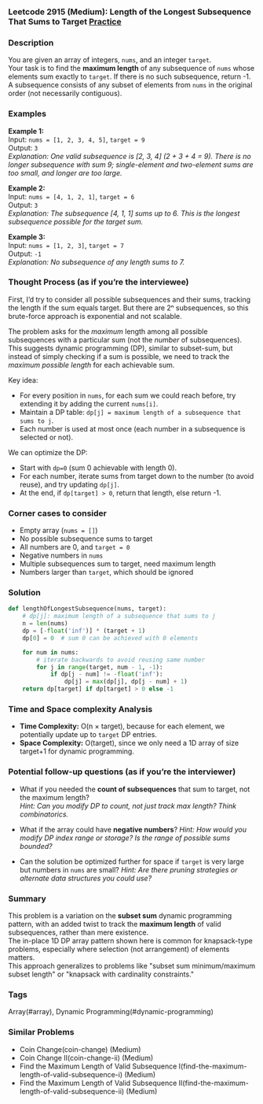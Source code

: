 ### Leetcode 2915 (Medium): Length of the Longest Subsequence That Sums to Target [Practice](https://leetcode.com/problems/length-of-the-longest-subsequence-that-sums-to-target)

### Description  
You are given an array of integers, `nums`, and an integer `target`.  
Your task is to find the **maximum length** of any subsequence of `nums` whose elements sum exactly to `target`. If there is no such subsequence, return -1.  
A subsequence consists of any subset of elements from `nums` in the original order (not necessarily contiguous).

### Examples  

**Example 1:**  
Input: `nums = [1, 2, 3, 4, 5]`, `target = 9`  
Output: `3`  
*Explanation: One valid subsequence is [2, 3, 4] (2 + 3 + 4 = 9). There is no longer subsequence with sum 9; single-element and two-element sums are too small, and longer are too large.*

**Example 2:**  
Input: `nums = [4, 1, 2, 1]`, `target = 6`  
Output: `3`  
*Explanation: The subsequence [4, 1, 1] sums up to 6. This is the longest subsequence possible for the target sum.*

**Example 3:**  
Input: `nums = [1, 2, 3]`, `target = 7`  
Output: `-1`  
*Explanation: No subsequence of any length sums to 7.*

### Thought Process (as if you’re the interviewee)  
First, I’d try to consider all possible subsequences and their sums, tracking the length if the sum equals target. But there are 2ⁿ subsequences, so this brute-force approach is exponential and not scalable.

The problem asks for the *maximum* length among all possible subsequences with a particular sum (not the *number* of subsequences).  
This suggests dynamic programming (DP), similar to subset-sum, but instead of simply checking if a sum is possible, we need to track the *maximum possible length* for each achievable sum.

Key idea:  
- For every position in `nums`, for each sum we could reach before, try extending it by adding the current `nums[i]`.  
- Maintain a DP table: `dp[j] = maximum length of a subsequence that sums to j`.  
- Each number is used at most once (each number in a subsequence is selected or not).

We can optimize the DP:
- Start with `dp=0` (sum 0 achievable with length 0).
- For each number, iterate sums from target down to the number (to avoid reuse), and try updating `dp[j]`.
- At the end, if `dp[target] > 0`, return that length, else return -1.

### Corner cases to consider  
- Empty array (`nums = []`)
- No possible subsequence sums to target
- All numbers are 0, and `target = 0`
- Negative numbers in `nums`
- Multiple subsequences sum to target, need maximum length
- Numbers larger than `target`, which should be ignored

### Solution

```python
def lengthOfLongestSubsequence(nums, target):
    # dp[j]: maximum length of a subsequence that sums to j
    n = len(nums)
    dp = [-float('inf')] * (target + 1)
    dp[0] = 0  # sum 0 can be achieved with 0 elements

    for num in nums:
        # iterate backwards to avoid reusing same number
        for j in range(target, num - 1, -1):
            if dp[j - num] != -float('inf'):
                dp[j] = max(dp[j], dp[j - num] + 1)
    return dp[target] if dp[target] > 0 else -1
```

### Time and Space complexity Analysis  

- **Time Complexity:** O(n × target), because for each element, we potentially update up to `target` DP entries.
- **Space Complexity:** O(target), since we only need a 1D array of size target+1 for dynamic programming.

### Potential follow-up questions (as if you’re the interviewer)  

- What if you needed the **count of subsequences** that sum to target, not the maximum length?  
  *Hint: Can you modify DP to count, not just track max length? Think combinatorics.*

- What if the array could have **negative numbers**?
  *Hint: How would you modify DP index range or storage? Is the range of possible sums bounded?*

- Can the solution be optimized further for space if `target` is very large but numbers in `nums` are small?
  *Hint: Are there pruning strategies or alternate data structures you could use?*

### Summary
This problem is a variation on the **subset sum** dynamic programming pattern, with an added twist to track the **maximum length** of valid subsequences, rather than mere existence.  
The in-place 1D DP array pattern shown here is common for knapsack-type problems, especially where selection (not arrangement) of elements matters.  
This approach generalizes to problems like "subset sum minimum/maximum subset length" or "knapsack with cardinality constraints."

### Tags
Array(#array), Dynamic Programming(#dynamic-programming)

### Similar Problems
- Coin Change(coin-change) (Medium)
- Coin Change II(coin-change-ii) (Medium)
- Find the Maximum Length of Valid Subsequence I(find-the-maximum-length-of-valid-subsequence-i) (Medium)
- Find the Maximum Length of Valid Subsequence II(find-the-maximum-length-of-valid-subsequence-ii) (Medium)